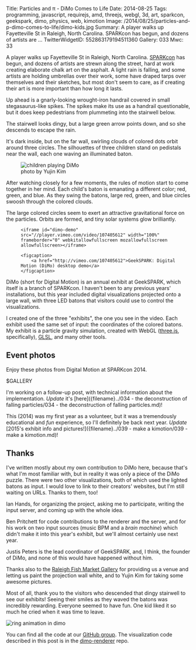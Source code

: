 Title: Particles and π - DiMo Comes to Life
Date: 2014-08-25
Tags: programming, javascript, requirejs, amd, threejs, webgl, 3d, art, sparkcon, geekspark, dimo, physics, web, kimotion
Image: /2014/08/25/particles-and-p-dimo-comes-to-life/dimo-kids.jpg
Summary: A player walks up Fayetteville St in Raleigh, North Carolina.  SPARKcon has begun, and dozens of artists are ...
TwitterWidgetID: 552863179194511360
Gallery: 033
Mwc: 33

A player walks up Fayetteville St in Raleigh, North Carolina.
[SPARKcon][sparkcon] has begun, and dozens of artists are strewn along the
street, hard at work creating elaborate chalk art on the asphalt.  A light rain
is falling, and some artists are holding umbrellas over their work, some have
draped tarps over themselves and their sketches, but most don't seem to care,
as if creating their art is more important than how long it lasts.

Up ahead is a gnarly-looking wrought-iron handrail covered in small
stegasaurus-like spikes.  The spikes make its use as a handrail questionable,
but it does keep pedestrians from plummeting into the stairwell below.

The stairwell looks dingy, but a large green arrow points down, and so she
descends to escape the rain.

It's dark inside, but on the far wall, swirling clouds of colored dots orbit
around three circles.  The silhouettes of three children stand on pedistals
near the wall, each one waving an illuminated baton.

<figure>
    <img src="{attach}dimo-kids.jpg" alt="children playing DiMo">
    <figcaption>photo by Yujin Kim</figcaption>
</figure>

After watching closely for a few moments, the rules of motion start to come
together in her mind.  Each child's baton is emanating a different color; red,
green, and blue.  As they swing the batons, large red, green, and blue circles
swoosh through the colored clouds.  

The large colored circles seem to exert an attractive gravitational force on
the particles.  Orbits are formed, and tiny solar systems glow brilliantly.

<figure>

    <iframe id="dimo-demo" src="//player.vimeo.com/video/107405612" width="100%" frameborder="0" webkitallowfullscreen mozallowfullscreen allowfullscreen></iframe>

    <figcaption>
        <a href="http://vimeo.com/107405612">GeekSPARK: Digital Motion (DiMo) desktop demo</a>
    </figcaption>

</figure>

DiMo (short for Digital Motion) is an annual exhibit at GeekSPARK, which itself
is a branch of SPARKcon.  I haven't been to any previous years' installations,
but this year included digital visualizations projected onto a large wall, with
three LED batons that visitors could use to control the visualizations.

I created one of the three "exhibits", the one you see in the video.  Each
exhibit used the same set of input: the coordinates of the colored batons.  My
exhibit is a particle gravity simulation, created with WebGL ([three.js][3js],
specifically), [GLSL][glsl], and many other tools.

## Event photos

Enjoy these photos from Digital Motion at SPARKcon 2014.

$GALLERY

I'm working on a follow-up post, with technical information about the
implementation.  *Update* it's 
[here]({filename}../034 - the deconstruction of falling particles/034 - the deconstruction of falling particles.md)!



This (2014) was my first year as a volunteer, but it was a tremendously
educational and *fun* experience, so I'll definitely be back next year.
*Update* [2015's exhibit info and pictures!]({filename}../039 - make a kimotion/039 - make a kimotion.md)!



## Thanks

I've written mostly about my own contribution to DiMo here, because that's what
I'm most familiar with, but in reality it was only a piece of the DiMo puzzle.
There were two other visualizations, both of which used the lighted batons as
input.  I would love to link to their creators' websites, but I'm still waiting
on URLs.  Thanks to them, too!

Ian Hands, for organizing the project, asking me to participate, writing the
input server, and coming up with the whole idea.

Ben Pritchett for code contributions to the renderer and the server, and for
his work on two input sources (music BPM and a *brain machine*) which didn't
make it into this year's exhibit, but we'll almost certainly use next year.

Justis Peters is the lead coordinator of GeekSPARK, and, I think, the founder
of DiMo, and none of this would have happened without him.

Thanks also to the [Raleigh Fish Market Gallery][fishmarket] for providing us a
venue and letting us paint the projection wall white, and to Yujin Kim for
taking some awesome pictures.

Most of all, thank you to the visitors who descended that dingy stairwell to
see our exhibits!  Seeing their smiles as they waved the batons was incredibly
rewarding.  Everyone seemed to have fun.  One kid liked it so much he cried
when it was time to leave.

![ring animation in dimo]({attach}ring-anim.gif)

You can find all the code at our [GitHub group][geeksparkrh].  The
visualization code described in this post is in the [dimo-renderer][renderer]
repo.

<script>
    function set_vimeo_iframe_height() {
        var ifr = document.getElementById('dimo-demo');
        ifr.height = ifr.offsetWidth / (1920/1080);
    }
    document.addEventListener('DOMContentLoaded', set_vimeo_iframe_height);
    window.addEventListener('resize', set_vimeo_iframe_height);
</script>

[sparkcon]: http://www.sparkcon.com/
[geeksparkrh]: https://github.com/geekspark-rh/
[renderer]: https://github.com/geekspark-rh/dimo-renderer
[justis]: https://twitter.com/justis
[iphands]: https://twitter.com/ianpagehands
[gpucalc]: http://vimeo.com/97329154
[ws]: https://en.wikipedia.org/wiki/WebSocket
[opencv]: http://opencv.org/
[fishmarket]: https://www.facebook.com/ncsufishmarket
[3js]: http://threejs.org/
[glsl]: https://en.wikipedia.org/wiki/OpenGL_Shading_Language
